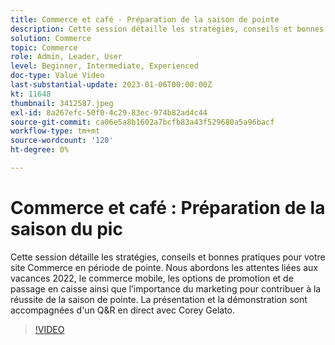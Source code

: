 ```yaml
---
title: Commerce et café - Préparation de la saison de pointe
description: Cette session détaille les stratégies, conseils et bonnes pratiques pour votre site Commerce en période de pointe. Nous abordons les attentes liées aux vacances 2022, le commerce mobile, les options de promotion et de passage en caisse ainsi que l’importance du marketing pour contribuer à la réussite de la saison de pointe. La présentation et la démonstration sont accompagnées d'un Q&R en direct avec Corey Gelato.
solution: Commerce
topic: Commerce
role: Admin, Leader, User
level: Beginner, Intermediate, Experienced
doc-type: Value Video
last-substantial-update: 2023-01-06T00:00:00Z
kt: 11648
thumbnail: 3412587.jpeg
exl-id: 8a267efc-50f0-4c29-83ec-974b82ad4c44
source-git-commit: ca06e5a8b1602a7bcfb83a43f529680a5a96bacf
workflow-type: tm+mt
source-wordcount: '120'
ht-degree: 0%

---
```


# Commerce et café : Préparation de la saison du pic

Cette session détaille les stratégies, conseils et bonnes pratiques pour votre site Commerce en période de pointe. Nous abordons les attentes liées aux vacances 2022, le commerce mobile, les options de promotion et de passage en caisse ainsi que l’importance du marketing pour contribuer à la réussite de la saison de pointe. La présentation et la démonstration sont accompagnées d&#39;un Q&amp;R en direct avec Corey Gelato.

>[!VIDEO](https://video.tv.adobe.com/v/3412587/?quality=12&learn=on)
